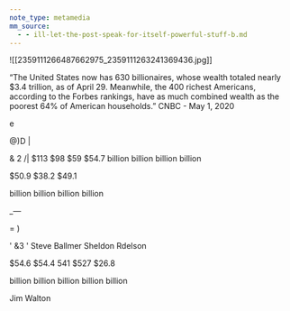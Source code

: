 ```yaml
---
note_type: metamedia
mm_source:
  - - ill-let-the-post-speak-for-itself-powerful-stuff-b.md
---
```


![[2359111266487662975_2359111263241369436.jpg]]

“The United States now has 630 billionaires, whose wealth
totaled nearly $3.4 trillion, as of April 29. Meanwhile, the 400
richest Americans, according to the Forbes rankings, have as
much combined wealth as the poorest 64% of American
households.” CNBC - May 1, 2020

e

@)D |

& 2 /|
$113  $98 $59  $54.7
billion billion billion billion

$50.9 $38.2 $49.1

billion billion billion billion

_—

=
)

' &3
' Steve Ballmer Sheldon Rdelson

$54.6  $54.4 541  $527  $26.8

billion billion billion billion billion

Jim Walton


